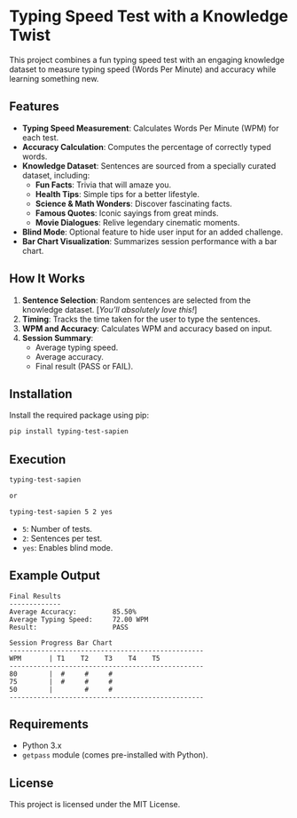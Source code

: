 # Typing Speed Test with a Knowledge Twist

This project combines a fun typing speed test with an engaging knowledge dataset to measure typing speed (Words Per Minute) and accuracy while learning something new.

## Features
- **Typing Speed Measurement**: Calculates Words Per Minute (WPM) for each test.
- **Accuracy Calculation**: Computes the percentage of correctly typed words.
- **Knowledge Dataset**: Sentences are sourced from a specially curated dataset, including:
  - **Fun Facts**: Trivia that will amaze you.
  - **Health Tips**: Simple tips for a better lifestyle.
  - **Science & Math Wonders**: Discover fascinating facts.
  - **Famous Quotes**: Iconic sayings from great minds.
  - **Movie Dialogues**: Relive legendary cinematic moments.
- **Blind Mode**: Optional feature to hide user input for an added challenge.
- **Bar Chart Visualization**: Summarizes session performance with a bar chart.

## How It Works
1. **Sentence Selection**: Random sentences are selected from the knowledge dataset. [*You’ll absolutely love this!*]
2. **Timing**: Tracks the time taken for the user to type the sentences.
3. **WPM and Accuracy**: Calculates WPM and accuracy based on input.
4. **Session Summary**:
   - Average typing speed.
   - Average accuracy.
   - Final result (PASS or FAIL).

## Installation
Install the required package using pip:
```bash
pip install typing-test-sapien
```
## Execution
```bash
typing-test-sapien

or

typing-test-sapien 5 2 yes
```
   - `5`: Number of tests.
   - `2`: Sentences per test.
   - `yes`: Enables blind mode.

## Example Output
```
Final Results
-------------
Average Accuracy:         85.50%
Average Typing Speed:     72.00 WPM
Result:                   PASS

Session Progress Bar Chart
-------------------------------------------------
WPM       | T1    T2    T3    T4    T5    
-------------------------------------------------
80        |  #     #     #                   
75        |  #     #     #                   
50        |        #     #                   
-------------------------------------------------
```

## Requirements
- Python 3.x
- `getpass` module (comes pre-installed with Python).

## License
This project is licensed under the MIT License.
